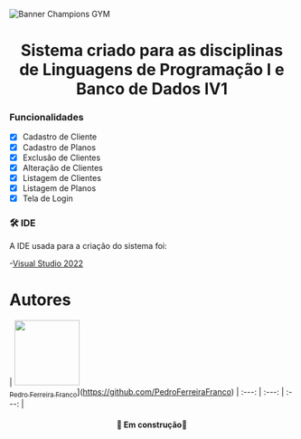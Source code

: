![Banner Champions GYM](https://user-images.githubusercontent.com/101286154/205924201-2e5bb740-a79e-4ae1-8eaf-14a4e3a3126e.png)
<h1 align="center">Sistema criado para as disciplinas de Linguagens de Programação I e Banco de Dados IV1</h1>

### Funcionalidades
- [x] Cadastro de Cliente
- [x] Cadastro de Planos
- [x] Exclusão de Clientes
- [x] Alteração de Clientes
- [x] Listagem de Clientes
- [x] Listagem de Planos
- [x] Tela de Login

### 🛠 IDE

A IDE usada para a criação do sistema foi:

-[Visual Studio 2022](https://visualstudio.microsoft.com/pt-br/downloads/)

# Autores

| [<img src="https://avatars.githubusercontent.com/u/37356058?v=4" width=115><br><sub>Pedro Ferreira Franco</sub>]([https://github.com/camilafernanda)](https://github.com/PedroFerreiraFranco)
| :---: | :---: | :---: |

<h4 align="center"> 
	🚧  Em construção🚧
</h4>
